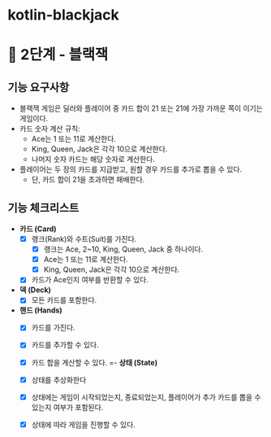 # kotlin-blackjack

# 🚀 2단계 - 블랙잭


## 기능 요구사항
- 블랙잭 게임은 딜러와 플레이어 중 카드 합이 21 또는 21에 가장 가까운 쪽이 이기는 게임이다.
- 카드 숫자 계산 규칙:
    - Ace는 1 또는 11로 계산한다.
    - King, Queen, Jack은 각각 10으로 계산한다.
    - 나머지 숫자 카드는 해당 숫자로 계산한다.
- 플레이어는 두 장의 카드를 지급받고, 원할 경우 카드를 추가로 뽑을 수 있다.
    - 단, 카드 합이 21을 초과하면 패배한다.

## 기능 체크리스트
- **카드 (Card)**
    - [x] 랭크(Rank)와 수트(Suit)를 가진다.
        - [x] 랭크는 Ace, 2~10, King, Queen, Jack 중 하나이다.
        - [x] Ace는 1 또는 11로 계산한다.
        - [x] King, Queen, Jack은 각각 10으로 계산한다.
    - [x] 카드가 Ace인지 여부를 반환할 수 있다.

- **덱 (Deck)**
    - [x] 모든 카드를 포함한다.

- **핸드 (Hands)**
    - [x] 카드를 가진다.
    - [x] 카드를 추가할 수 있다.
    - [x] 카드 합을 계산할 수 있다.
=-
    **상태 (State)**
  - [x] 상태를 추상화한다 
  - [x] 상태에는 게임이 시작되었는지, 종료되었는지, 플레이어가 추가 카드를 뽑을 수 있는지 여부가 포함된다.
  - [x] 상태에 따라 게임을 진행할 수 있다.

  
